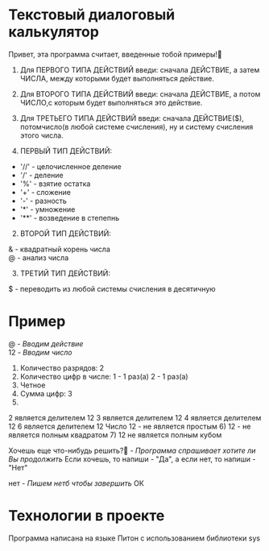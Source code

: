 # Текстовый диалоговый калькулятор

Привет, эта программа считает, введенные тобой примеры!🧮

1) Для ПЕРВОГО ТИПА ДЕЙСТВИЙ введи: сначала ДЕЙСТВИЕ, а затем ЧИСЛА, между которыми будет выполняться действие.
2) Для ВТОРОГО ТИПА ДЕЙСТВИЙ введи: сначала ДЕЙСТВИЕ, а потом ЧИСЛО,с которым будет выполняться это действие.
3) Для ТРЕТЬЕГО ТИПА ДЕЙСТВИЙ введи: сначала ДЕЙСТВИЕ($), потомчисло(в любой системе счисления), ну и систему счисления этого числа.

1) ПЕРВЫЙ ТИП ДЕЙСТВИЙ:

* '//' - целочисленное деление
* '/' - деление
* '%' - взятие остатка
* '+' - сложение
* '-' - разность
* '*' - умножение
* '**' - возведение в степепнь

2) ВТОРОЙ ТИП ДЕЙСТВИЙ:

& - квадратный корень числа\
@ - анализ числа

3) ТРЕТИЙ ТИП ДЕЙСТВИЙ:

$ - переводить из любой системы счисления в десятичную

# Пример

@ - *Вводим действие*\
12 - *Вводим число*

1) Количество разрядов: 2
2) Количество цифр в числе:
1 - 1 раз(a)
2 - 1 раз(a)
3) Четное
4) Сумма цифр: 3
5)
2 является делителем 12
3 является делителем 12
4 является делителем 12
6 является делителем 12
Число 12 - не является простым
6) 12 - не является полным квадратом
7) 12 не является полным кубом

Хочешь еще что-нибудь решить?🙂 - *Программа спрашивает хотите ли Вы продолжить*
Если хочешь, то напиши - "Да", а если нет, то напиши - "Нет"

нет - *Пишем нетб чтобы завершить*
ОК

# Технологии в проекте

Программа написана на языке Питон с использованием библиотеки sys
